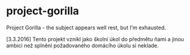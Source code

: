 # project-gorilla
Project Gorilla - the subject appears well rest, but I'm exhausted.

[3.3.2016]
Tento projekt vznikl jako školní úkol do předmětu ňami a jinou ambici než splnění požadovaného domácího úkolu si neklade. 
